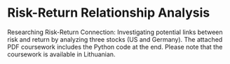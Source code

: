 # Risk-Return Relationship Analysis

Researching Risk-Return Connection: Investigating potential links between risk and return by analyzing three stocks (US and Germany). The attached PDF coursework includes the Python code at the end. Please note that the coursework is available in Lithuanian.
